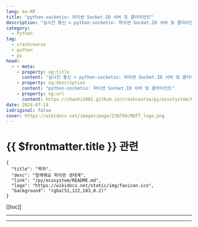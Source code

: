 ```yaml
---
lang: ko-KR
title: "python-socketio: 파이썬 Socket.IO 서버 및 클라이언트"
description: "실시간 통신 > python-socketio: 파이썬 Socket.IO 서버 및 클라이언트"
category:
  - Python
tag: 
  - crashcourse
  - python
  - py
head:
  - - meta:
    - property: og:title
      content: "실시간 통신 > python-socketio: 파이썬 Socket.IO 서버 및 클라이언트"
    - property: og:description
      content: "python-socketio: 파이썬 Socket.IO 서버 및 클라이언트"
    - property: og:url
      content: https://chanhi2002.github.io/crashcourse/py/ecostystem/06/network-web-scraping/paho-mqtt.html
date: 2024-07-14
isOriginal: false
cover: https://wikidocs.net/images/page/236799/MQTT_logo.png
---
```


# {{ $frontmatter.title }} 관련

```component VPCard
{
  "title": "목차",
  "desc": "함께해요 파이썬 생태계",
  "link": "/py/ecosystem/README.md",
  "logo": "https://wikidocs.net/static/img/favicon.ico",
  "background": "rgba(51,122,183,0.2)"
}
```

[[toc]]

---

<SiteInfo
  name="python-socketio: 파이썬 Socket.IO 서버 및 클라이언트 | WikiDocs"
  desc="함께해요 파이썬 생태계"
  url="https://wikidocs.net/236799"
  logo="https://wikidocs.net/static/img/favicon.ico"
  preview="https://wikidocs.net/images/page/236799/MQTT_logo.png"/>

<!-- TODO: 작성 -->

---
